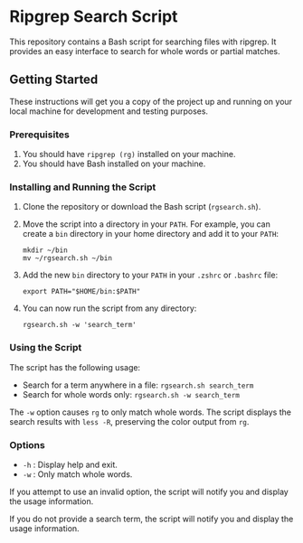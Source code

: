 # Ripgrep Search Script

This repository contains a Bash script for searching files with ripgrep. It provides an easy interface to search for whole words or partial matches.

## Getting Started

These instructions will get you a copy of the project up and running on your local machine for development and testing purposes.

### Prerequisites

1. You should have `ripgrep (rg)` installed on your machine.
2. You should have Bash installed on your machine.

### Installing and Running the Script

1. Clone the repository or download the Bash script (`rgsearch.sh`).
2. Move the script into a directory in your `PATH`. For example, you can create a `bin` directory in your home directory and add it to your `PATH`:

    ```
    mkdir ~/bin
    mv ~/rgsearch.sh ~/bin
    ```

3. Add the new `bin` directory to your `PATH` in your `.zshrc` or `.bashrc` file:

    ```
    export PATH="$HOME/bin:$PATH"
    ```

4. You can now run the script from any directory:

    ```
    rgsearch.sh -w 'search_term'
    ```

### Using the Script

The script has the following usage:

- Search for a term anywhere in a file: `rgsearch.sh search_term`
- Search for whole words only: `rgsearch.sh -w search_term`

The `-w` option causes `rg` to only match whole words. The script displays the search results with `less -R`, preserving the color output from `rg`.

### Options

- `-h` : Display help and exit.
- `-w` : Only match whole words.

If you attempt to use an invalid option, the script will notify you and display the usage information.

If you do not provide a search term, the script will notify you and display the usage information.

